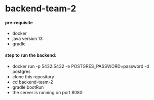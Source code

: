 # backend-team-2
#### pre-requisite
 - docker 
 - java version 13
 - gradle

#### step to run the backend:
  - docker run -p 5432:5432 -e POSTGRES_PASSWORD=password -d postgres
  - clone this repository
  - cd backend-team-2
  - gradle bootRun
  - the server is running on port 8080

